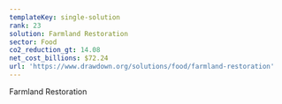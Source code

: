 ```yaml
---
templateKey: single-solution
rank: 23
solution: Farmland Restoration
sector: Food
co2_reduction_gt: 14.08
net_cost_billions: $72.24
url: 'https://www.drawdown.org/solutions/food/farmland-restoration'
---
```


Farmland Restoration